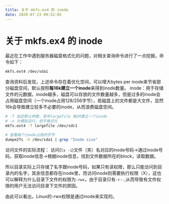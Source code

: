 ```yaml
---
title: 关于 mkfs.ex4 的 inode
date: 2020-07-23 09:52:02
---
```


# 关于 mkfs.ex4 的 inode

最近在工作中遇到服务器磁盘格式化的问题，对相关查询命令进行了一点挖掘，命令如下：

```bash
mkfs.ext4 /dev/sda1
```

查询资料后发现，上述命令存在着优化空间，可以增大bytes per inode来节省部分磁盘空间，默认按照**每16k建立一个inode**来得到inode数量。 inode：用于存储文件的元数据，inode越多，磁盘可以存放的文件数量越多，但是过多的inode会占用磁盘空间（一个inode占用128/256字节），若磁盘上的文件都是大文件，显然16k会导致建立较多不必要的inode，从而浪费磁盘空间。

```bash
# -T 指定默认参数，其中largefile 每1M建立一个inode
# -n 为模拟运行，但不格式化
mkfs.ext4 -T largefile /dev/sdc1

# 查看每个inode占用的字节
dumpe2fs -h /dev/sda1 | grep "Inode size"
```

访问文件的实际流程： 访问\(`ls -i`\)文件（夹）名对应的inode号码-&gt;通过inode号码，获取inode信息-&gt;根据inode信息，找到文件数据所在的block，读取数据。

所以目录实际上只存储了名字跟inode号码，如果只有读权限，那么只能访问到目录内的名字，其余信息都存在inode里，而访问inode则需要执行权限（X），这也可以解释为什么目录下文件的权限为`-rwx`，由于目录只有`-r--`,从而导致有文件权限的用户无法访问目录下文件的原因。

由此可以看出，Linux的-rwx权限是通过inode来实现的。

